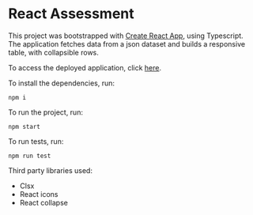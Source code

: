 # React Assessment

This project was bootstrapped with [Create React App](https://github.com/facebook/create-react-app), using Typescript. The application fetches data from a json dataset and builds a responsive table, with collapsible rows.

To access the deployed application, click [here](https://collapsible-table.netlify.app/).

To install the dependencies, run:

`npm i`

To run the project, run:

`npm start`

To run tests, run:

`npm run test`

Third party libraries used:

- Clsx
- React icons
- React collapse
